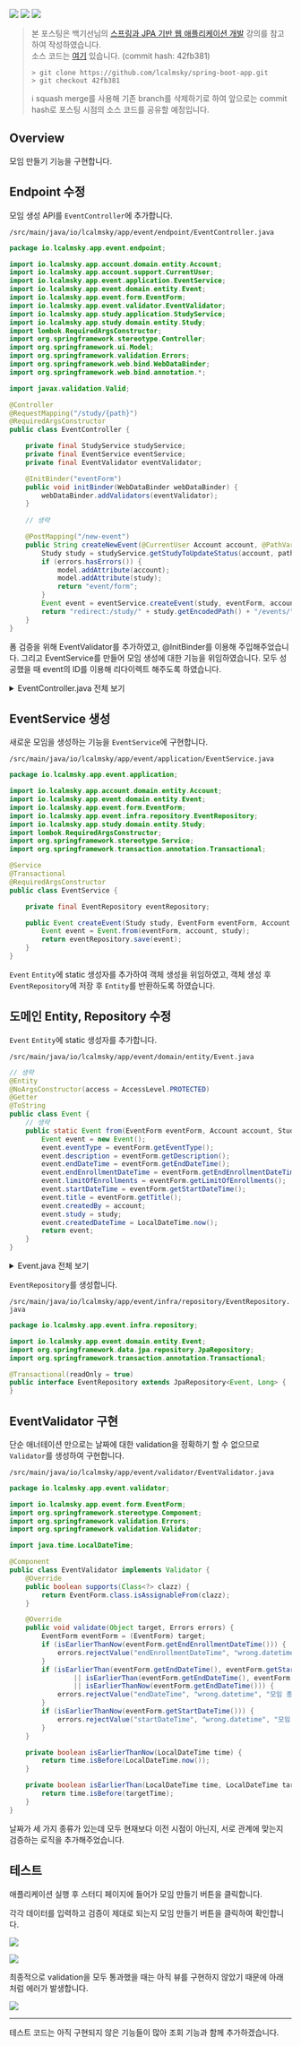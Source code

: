 ![](https://img.shields.io/badge/spring--boot-2.5.4-red) ![](https://img.shields.io/badge/gradle-7.1.1-brightgreen) ![](https://img.shields.io/badge/java-11-blue)

> 본 포스팅은 백기선님의 [스프링과 JPA 기반 웹 애플리케이션 개발](https://www.inflearn.com/course/%EC%8A%A4%ED%94%84%EB%A7%81-JPA-%EC%9B%B9%EC%95%B1/dashboard) 강의를 참고하여 작성하였습니다.  
> 소스 코드는 [여기](https://github.com/lcalmsky/spring-boot-app) 있습니다. (commit hash: 42fb381)
> ```shell
> > git clone https://github.com/lcalmsky/spring-boot-app.git
> > git checkout 42fb381
> ```
> ℹ️ squash merge를 사용해 기존 branch를 삭제하기로 하여 앞으로는 commit hash로 포스팅 시점의 소스 코드를 공유할 예정입니다.

## Overview

모임 만들기 기능을 구현합니다.

## Endpoint 수정

모임 생성 API를 `EventController`에 추가합니다.

`/src/main/java/io/lcalmsky/app/event/endpoint/EventController.java`

```java
package io.lcalmsky.app.event.endpoint;

import io.lcalmsky.app.account.domain.entity.Account;
import io.lcalmsky.app.account.support.CurrentUser;
import io.lcalmsky.app.event.application.EventService;
import io.lcalmsky.app.event.domain.entity.Event;
import io.lcalmsky.app.event.form.EventForm;
import io.lcalmsky.app.event.validator.EventValidator;
import io.lcalmsky.app.study.application.StudyService;
import io.lcalmsky.app.study.domain.entity.Study;
import lombok.RequiredArgsConstructor;
import org.springframework.stereotype.Controller;
import org.springframework.ui.Model;
import org.springframework.validation.Errors;
import org.springframework.web.bind.WebDataBinder;
import org.springframework.web.bind.annotation.*;

import javax.validation.Valid;

@Controller
@RequestMapping("/study/{path}")
@RequiredArgsConstructor
public class EventController {

    private final StudyService studyService;
    private final EventService eventService;
    private final EventValidator eventValidator;

    @InitBinder("eventForm")
    public void initBinder(WebDataBinder webDataBinder) {
        webDataBinder.addValidators(eventValidator);
    }
    
    // 생략

    @PostMapping("/new-event")
    public String createNewEvent(@CurrentUser Account account, @PathVariable String path, @Valid EventForm eventForm, Errors errors, Model model) {
        Study study = studyService.getStudyToUpdateStatus(account, path);
        if (errors.hasErrors()) {
            model.addAttribute(account);
            model.addAttribute(study);
            return "event/form";
        }
        Event event = eventService.createEvent(study, eventForm, account);
        return "redirect:/study/" + study.getEncodedPath() + "/events/" + event.getId();
    }
}

```

폼 검증을 위해 EventValidator를 추가하였고, @InitBinder를 이용해 주입해주었습니다. 그리고 EventService를 만들어 모임 생성에 대한 기능을 위임하였습니다. 모두 성공했을 때 event의 ID를 이용해 리다이렉트 해주도록 하였습니다.

<details>
<summary>EventController.java 전체 보기</summary>

```java
package io.lcalmsky.app.event.endpoint;

import io.lcalmsky.app.account.domain.entity.Account;
import io.lcalmsky.app.account.support.CurrentUser;
import io.lcalmsky.app.event.application.EventService;
import io.lcalmsky.app.event.domain.entity.Event;
import io.lcalmsky.app.event.form.EventForm;
import io.lcalmsky.app.event.validator.EventValidator;
import io.lcalmsky.app.study.application.StudyService;
import io.lcalmsky.app.study.domain.entity.Study;
import lombok.RequiredArgsConstructor;
import org.springframework.stereotype.Controller;
import org.springframework.ui.Model;
import org.springframework.validation.Errors;
import org.springframework.web.bind.WebDataBinder;
import org.springframework.web.bind.annotation.*;

import javax.validation.Valid;

@Controller
@RequestMapping("/study/{path}")
@RequiredArgsConstructor
public class EventController {

    private final StudyService studyService;
    private final EventService eventService;
    private final EventValidator eventValidator;

    @InitBinder("eventForm")
    public void initBinder(WebDataBinder webDataBinder) {
        webDataBinder.addValidators(eventValidator);
    }

    @GetMapping("/new-event")
    public String newEventForm(@CurrentUser Account account, @PathVariable String path, Model model) {
        Study study = studyService.getStudyToUpdateStatus(account, path);
        model.addAttribute(study);
        model.addAttribute(account);
        model.addAttribute(new EventForm());
        return "event/form";
    }

    @PostMapping("/new-event")
    public String createNewEvent(@CurrentUser Account account, @PathVariable String path, @Valid EventForm eventForm, Errors errors, Model model) {
        Study study = studyService.getStudyToUpdateStatus(account, path);
        if (errors.hasErrors()) {
            model.addAttribute(account);
            model.addAttribute(study);
            return "event/form";
        }
        Event event = eventService.createEvent(study, eventForm, account);
        return "redirect:/study/" + study.getEncodedPath() + "/events/" + event.getId();
    }
}

```

</details>

## EventService 생성

새로운 모임을 생성하는 기능을 `EventService`에 구현합니다.

`/src/main/java/io/lcalmsky/app/event/application/EventService.java`

```java
package io.lcalmsky.app.event.application;

import io.lcalmsky.app.account.domain.entity.Account;
import io.lcalmsky.app.event.domain.entity.Event;
import io.lcalmsky.app.event.form.EventForm;
import io.lcalmsky.app.event.infra.repository.EventRepository;
import io.lcalmsky.app.study.domain.entity.Study;
import lombok.RequiredArgsConstructor;
import org.springframework.stereotype.Service;
import org.springframework.transaction.annotation.Transactional;

@Service
@Transactional
@RequiredArgsConstructor
public class EventService {

    private final EventRepository eventRepository;

    public Event createEvent(Study study, EventForm eventForm, Account account) {
        Event event = Event.from(eventForm, account, study);
        return eventRepository.save(event);
    }
}
```

`Event` `Entity`에 static 생성자를 추가하여 객체 생성을 위임하였고, 객체 생성 후 `EventRepository`에 저장 후 `Entity`를 반환하도록 하였습니다.

## 도메인 Entity, Repository 수정

`Event` `Entity`에 static 생성자를 추가합니다.

`/src/main/java/io/lcalmsky/app/event/domain/entity/Event.java`

```java
// 생략
@Entity
@NoArgsConstructor(access = AccessLevel.PROTECTED)
@Getter
@ToString
public class Event {
    // 생략
    public static Event from(EventForm eventForm, Account account, Study study) {
        Event event = new Event();
        event.eventType = eventForm.getEventType();
        event.description = eventForm.getDescription();
        event.endDateTime = eventForm.getEndDateTime();
        event.endEnrollmentDateTime = eventForm.getEndEnrollmentDateTime();
        event.limitOfEnrollments = eventForm.getLimitOfEnrollments();
        event.startDateTime = eventForm.getStartDateTime();
        event.title = eventForm.getTitle();
        event.createdBy = account;
        event.study = study;
        event.createdDateTime = LocalDateTime.now();
        return event;
    }
}
```

<details>
<summary>Event.java 전체 보기</summary>

```java
package io.lcalmsky.app.event.domain.entity;

import io.lcalmsky.app.account.domain.entity.Account;
import io.lcalmsky.app.event.form.EventForm;
import io.lcalmsky.app.study.domain.entity.Study;
import lombok.AccessLevel;
import lombok.Getter;
import lombok.NoArgsConstructor;
import lombok.ToString;

import javax.persistence.*;
import java.time.LocalDateTime;
import java.util.List;

@Entity
@NoArgsConstructor(access = AccessLevel.PROTECTED)
@Getter
@ToString
public class Event {
    @Id
    @GeneratedValue
    private Long id;

    @ManyToOne
    private Study study;

    @ManyToOne
    private Account createdBy;

    @Column(nullable = false)
    private String title;

    @Lob
    private String description;

    @Column(nullable = false)
    private LocalDateTime createdDateTime;

    @Column(nullable = false)
    private LocalDateTime endEnrollmentDateTime;

    @Column(nullable = false)
    private LocalDateTime startDateTime;

    @Column(nullable = false)
    private LocalDateTime endDateTime;

    private Integer limitOfEnrollments;

    @OneToMany(mappedBy = "event") @ToString.Exclude
    private List<Enrollment> enrollments;

    @Enumerated(EnumType.STRING)
    private EventType eventType;

    public void setEnrollments(List<Enrollment> enrollments) {
        this.enrollments = enrollments;
    }

    public static Event from(EventForm eventForm, Account account, Study study) {
        Event event = new Event();
        event.eventType = eventForm.getEventType();
        event.description = eventForm.getDescription();
        event.endDateTime = eventForm.getEndDateTime();
        event.endEnrollmentDateTime = eventForm.getEndEnrollmentDateTime();
        event.limitOfEnrollments = eventForm.getLimitOfEnrollments();
        event.startDateTime = eventForm.getStartDateTime();
        event.title = eventForm.getTitle();
        event.createdBy = account;
        event.study = study;
        event.createdDateTime = LocalDateTime.now();
        return event;
    }
}
```

</details>

`EventRepository`를 생성합니다.

`/src/main/java/io/lcalmsky/app/event/infra/repository/EventRepository.java`

```java
package io.lcalmsky.app.event.infra.repository;

import io.lcalmsky.app.event.domain.entity.Event;
import org.springframework.data.jpa.repository.JpaRepository;
import org.springframework.transaction.annotation.Transactional;

@Transactional(readOnly = true)
public interface EventRepository extends JpaRepository<Event, Long> {
}
```

## EventValidator 구현

단순 애너테이션 만으로는 날짜에 대한 validation을 정확하기 할 수 없으므로 `Validator`를 생성하여 구현합니다.

`/src/main/java/io/lcalmsky/app/event/validator/EventValidator.java`

```java
package io.lcalmsky.app.event.validator;

import io.lcalmsky.app.event.form.EventForm;
import org.springframework.stereotype.Component;
import org.springframework.validation.Errors;
import org.springframework.validation.Validator;

import java.time.LocalDateTime;

@Component
public class EventValidator implements Validator {
    @Override
    public boolean supports(Class<?> clazz) {
        return EventForm.class.isAssignableFrom(clazz);
    }

    @Override
    public void validate(Object target, Errors errors) {
        EventForm eventForm = (EventForm) target;
        if (isEarlierThanNow(eventForm.getEndEnrollmentDateTime())) {
            errors.rejectValue("endEnrollmentDateTime", "wrong.datetime", "모임 접수 종료 일시를 정확히 입력하세요.");
        }
        if (isEarlierThan(eventForm.getEndDateTime(), eventForm.getStartDateTime())
                || isEarlierThan(eventForm.getEndDateTime(), eventForm.getEndEnrollmentDateTime())
                || isEarlierThanNow(eventForm.getEndDateTime())) {
            errors.rejectValue("endDateTime", "wrong.datetime", "모임 종료 일시를 정확히 입력하세요.");
        }
        if (isEarlierThanNow(eventForm.getStartDateTime())) {
            errors.rejectValue("startDateTime", "wrong.datetime", "모임 시작 일시를 정확히 입력하세요.");
        }
    }

    private boolean isEarlierThanNow(LocalDateTime time) {
        return time.isBefore(LocalDateTime.now());
    }

    private boolean isEarlierThan(LocalDateTime time, LocalDateTime targetTime) {
        return time.isBefore(targetTime);
    }
}
```

날짜가 세 가지 종류가 있는데 모두 현재보다 이전 시점이 아닌지, 서로 관계에 맞는지 검증하는 로직을 추가해주었습니다.

## 테스트

애플리케이션 실행 후 스터디 페이지에 들어가 모임 만들기 버튼을 클릭합니다.

각각 데이터를 입력하고 검증이 제대로 되는지 모임 만들기 버튼을 클릭하여 확인합니다.

![](https://raw.githubusercontent.com/lcalmsky/spring-boot-app/master/resources/images/48-01.png)

![](https://raw.githubusercontent.com/lcalmsky/spring-boot-app/master/resources/images/48-02.png)

최종적으로 validation을 모두 통과했을 때는 아직 뷰를 구현하지 않았기 때문에 아래 처럼 에러가 발생합니다.

![](https://raw.githubusercontent.com/lcalmsky/spring-boot-app/master/resources/images/48-03.png)

---

테스트 코드는 아직 구현되지 않은 기능들이 많아 조회 기능과 함께 추가하겠습니다.